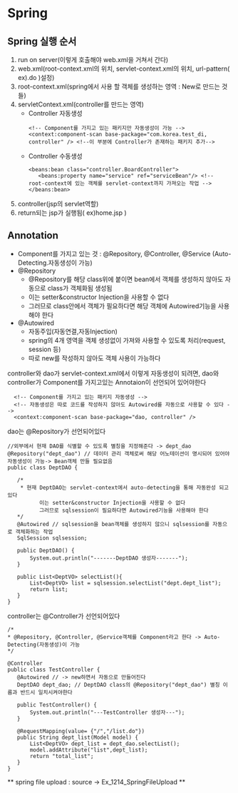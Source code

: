 # Spring   
## Spring 실행 순서
1. run on server(이렇게 호출해야 web.xml을 거쳐서 간다)   
2. web.xml(root-context.xml의 위치, servlet-context.xml의 위치, url-pattern( ex).do )설정)    
3. root-context.xml(spring에서 사용 할 객체를 생성하는 영역 : New로 만드는 것들)   
4. servletContext.xml(controller를 만드는 영역)   
    * Controller 자동생성
         ```
         <!-- Component를 가지고 있는 패키지만 자동생성이 가능 -->
         <context:component-scan base-package="com.korea.test_di, controller" /> <!--이 부분에 Controller가 존재하는 패키지 추가-->      
         ```
    *  Controller 수동생성    
         ```
         <beans:bean class="controller.BoardController">   
            <beans:property name="service" ref="serviceBean"/> <!-- root-context에 있는 객체를 servlet-context까지 가져오는 작업 -->   
         </beans:bean>   
         ```
5. controller(jsp의 servlet역할)      
6. return되는 jsp가 실행됨( ex)home.jsp )   

## Annotation   
* Component를 가지고 있는 것 : @Repository, @Controller, @Service (Auto-Detecting.자동생성이 가능)   
* @Repository   
   * @Repository를 해당 class위에 붙이면 bean에서 객체를 생성하지 않아도 자동으로 class가 객체화됨 생성됨   
   *  이는 setter&constructor Injection을 사용할 수 없다   
   *  그러므로 class안에서 객체가 필요하다면 해당 객체에 Autowired기능을 사용해야 한다
* @Autowired   
   * 자동주입(자동연결,자동Injection)   
   * spring의 4개 영역을 객체 생성없이 가져와 사용할 수 있도록 처리(request, session 등)
   * 따로 new를 작성하지 않아도 객체 사용이 가능하다   
  
 controller와 dao가 servlet-context.xml에서 이렇게 자동생성이 되려면, dao와 controller가 Component를 가지고있는 Annotaion이 선언되어 있어야한다 
 ```
   <!-- Component를 가지고 있는 패키지 자동생성 -->
   <!-- 자동생성은 따로 코드를 작성하지 않아도 Autowired를 자동으로 사용할 수 있다 -->
   <context:component-scan base-package="dao, controller" />
 ```   
 dao는 @Repository가 선언되어있다
 ```
 //외부에서 현재 DAO를 식별할 수 있도록 별칭을 지정해준다 -> dept_dao
@Repository("dept_dao") // 데이터 관리 객체로써 해당 어노테이션이 명시되어 있어야 자동생성이 가능-> Bean객체 만들 필요없음
public class DeptDAO {
	
	/*
	 * 현재 DeptDAO는 servlet-context에서 auto-detecting을 통해 자동완성 되고 있다
	       이는 setter&constructor Injection을 사용할 수 없다
	       그러므로 sqlsession이 필요하다면 Autowired기능을 사용해야 한다
	*/
	@Autowired // sqlsession을 bean객체를 생성하지 않으니 sqlsession를 자동으로 객체화하는 작업
	SqlSession sqlsession;
	
	public DeptDAO() {
		System.out.println("-------DeptDAO 생성자-------");
	}
	
	public List<DeptVO> selectList(){
		List<DeptVO> list = sqlsession.selectList("dept.dept_list");
		return list;
	}
}
 ```   
 controller는 @Controller가 선언되어있다   
 ```
 /*
 * @Repository, @Controller, @Service객체를 Component라고 한다 -> Auto-Detecting(자동생성)이 가능
*/

@Controller
public class TestController {
	@Autowired // -> new하면서 자동으로 만들어진다
	DeptDAO dept_dao; // DeptDAO class의 @Repository("dept_dao") 별칭 이름과 반드시 일치시켜야한다
	
	public TestController() {
		System.out.println("---TestController 생성자---");
	}
	
	@RequestMapping(value= {"/","/list.do"})
	public String dept_list(Model model) {
		List<DeptVO> dept_list = dept_dao.selectList();
		model.addAttribute("list",dept_list);
		return "total_list";
	}
}
```
   

** spring file upload : source -> Ex_1214_SpringFileUpload **
